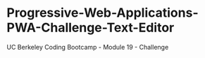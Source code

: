 # Progressive-Web-Applications-PWA-Challenge-Text-Editor
UC Berkeley Coding Bootcamp - Module 19 - Challenge


